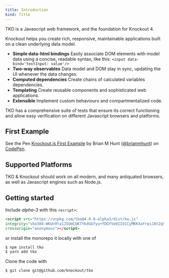 ```yaml
---
title: Introduction
kind: Title
---
```


TKO is a Javascript web framework, and the foundation for Knockout 4.

Knockout helps you create rich, responsive, maintainable applications built on a clean underlying data model. 

- **Simple data-html bindings**
  Easily associate DOM elements with model data using a concise, readable syntax, like this: `<input data-bind='textInput: value'/>`
- **Two-way observables**
  Data model and DOM stay in sync, updating the UI whenever the data changes.
- **Computed dependencies**
  Create chains of calculated variables dependencies.
- **Templating**
  Create reusable components and sophisticated web applications.
- **Extensible**
  Implement custom behaviours and compartmentalized code.

TKO has a comprehensive suite of tests that ensure its correct functioning and allow easy verification on different Javascript browsers and platforms.

## First Example

<p data-height="265" data-theme-id="dark" data-slug-hash="jarpvY" data-default-tab="html,result" data-user="brianmhunt" data-embed-version="2" data-pen-title="Knockout.js First Example" class="codepen">See the Pen <a href="https://codepen.io/brianmhunt/pen/jarpvY/">Knockout.js First Example</a> by Brian M Hunt (<a href="https://codepen.io/brianmhunt">@brianmhunt</a>) on <a href="https://codepen.io">CodePen</a>.</p>

<!-- tutorial -->
<!-- books -->



## Supported Platforms

TKO & Knockout should work on all modern, and many antiquated browsers, as well as Javascript engines such as Node.js.


## Getting started

Include *alpha-3* with this `<script>`:

```html
<script src="https://unpkg.com/tko@4.0.0-alpha3/dist/ko.js"
integrity="sha384-W6Un9ta1JSOmCbK7YkdGGfyu+fDGY5e0II5CCyMKKXaYrpiJAt2q5YQH2ICQi4QA"
crossorigin="anonymous"></script>
```

or install the monorepo it locally with one of

```bash
$ npm install tko
$ yarn add tko
```

Clone the code with

```bash
$ git clone git@github.com/knockout/tko
```

